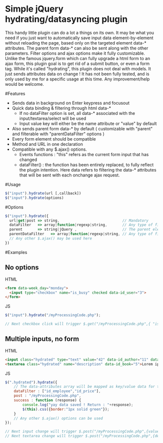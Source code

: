 # Simple jQuery hydrating/datasyncing plugin
This handy little plugin can do a lot a things on its own. It may be what you need if you just want to automatically save input data element-by-element without reloading the page, based only on the targeted element data-* attributes. The parent form data-* can also be sent along with the other parameters. Filter options and ajax options make it fully customizable.
Unlike the famous jquery.form which can fully upgrade a html form to an ajax form, this plugin goal is to get rid of a submit button, or even a form tag. While it's called "hydrating", this plugin does not deal with models. It just sends attributes data on change !
It has not been fully tested, and is only used by me for a specific usage at this time. Any improvement/help would be welcome.

#Features
- Sends data in background on Enter keypress and focusout
- Quick data binding & filtering through html data-*
  -  If no dataFilter option is set, all data-* associated with the input/textarea/select will be used
  -  Input value key will either be the name attribute or "value" by default
- Also sends parent form data-* by default ( customizable with "parent" and filterable with "parentDataFilter" options )
- Every form element should be compatible
- Method and URL in one declaration
- Compatible with any $.ajax() options. 
  - Events functions : "this" refers as the current form input that has changed
  - dataFilter() : the function has been entirely replaced, to fully reflect the plugin intention. Here data refers to filtering the  data-* attributes that will be sent with each onchange ajax request. 

#Usage
```js
$("input").hydrate(url [,callback])
$("input").hydrate(options)
```

#Options
```js
$("input").hydrate({
  url|get|post => string,                             // Mandatory
  dataFilter   => array|function|regexp|string,       // Any type of filter. Default : false
  parent       => string|jQuery ,                     // The parent element selector which contains extra data-*. Default : "form"
  parentDataFilter   => array|function|regexp|string, // Any type of filter. Default : false
  // Any other $.ajax() may be used here
})
```

#Examples 

## No options
HTML
```html
<form data-week_day="monday">
  <input type="checkbox" name="is_busy" checked data-id_user="3">
</form>
```
JS
```js
$("input").hydrate("/myProcessingCode.php");

// Next checkbox click will trigger $.get("/myProcessingCode.php",{ "is_busy":false, "id_user":3, "week_day":"monday" })
```

## Multiple inputs, no form
HTML
```html
<input class="hydrated" type="text" value="42" data-id_author="11" data-price="39.99" data-not-sent="whatever">
<textarea class="hydrated" name="description" data-id_book="5">Lorem ipsum</textarea>
```
JS
```js
$(".hydrated").hydrate({
    // The data-attributes array will be mapped as key/value data for the request
    dataFilter : ["id_employee","id_price"], 
    post : "/myProcessingCode.php",
    success : function (response) {
        console.log("yay data saved ! Return : "+response);
        $(this).css({border:"1px solid green"});
    }
    // Any other $.ajax() options can be used
});

// Next input change will trigger $.post("/myProcessingCode.php",{value:42, id_author:11, id_price:39.99})
// Next textarea change will trigger $.post("/myProcessingCode.php",{description:"Lorem ipsum", id_book:5})
```
